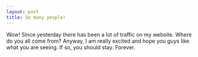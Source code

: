 ```yaml
---
layout: post
title: So many people!
---
```


Wow! 
Since yesterday there has been a lot of traffic on my website. 
Where do you all come from? 
Anyway, I am really excited and hope you guys like what you are seeing.
If so, you should stay.
Forever.